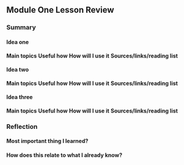 ## Module One Lesson Review
### Summary
#### Idea one
**Main topics**
**Useful how**
**How will I use it**
**Sources/links/reading list**


#### Idea two
**Main topics**
**Useful how**
**How will I use it**
**Sources/links/reading list**


#### Idea three
**Main topics**
**Useful how**
**How will I use it**
**Sources/links/reading list**

### Reflection
#### Most important thing I learned?
#### How does this relate to what I already know?